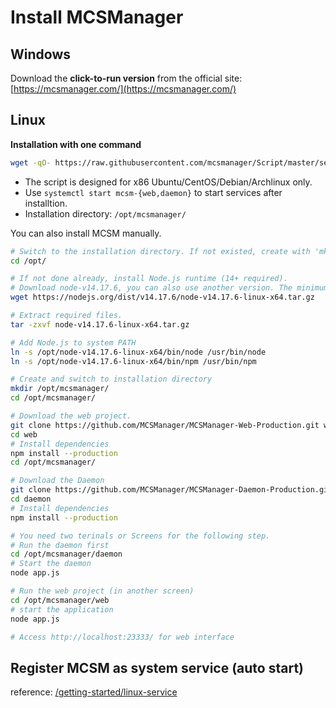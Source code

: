 # Install MCSManager

## Windows

Download the **click-to-run version** from the official site: [https://mcsmanager.com/](https://mcsmanager.com/)

## Linux

**Installation with one command**

```bash
wget -qO- https://raw.githubusercontent.com/mcsmanager/Script/master/setup_en.sh | bash
```

- The script is designed for x86 Ubuntu/CentOS/Debian/Archlinux only.
- Use `systemctl start mcsm-{web,daemon}` to start services after installtion.
- Installation directory: `/opt/mcsmanager/`

You can also install MCSM manually.

```bash
# Switch to the installation directory. If not existed, create with 'mkdir /opt/'
cd /opt/

# If not done already, install Node.js runtime (14+ required).
# Download node-v14.17.6, you can also use another version. The minimum requirement is v14.
wget https://nodejs.org/dist/v14.17.6/node-v14.17.6-linux-x64.tar.gz

# Extract required files.
tar -zxvf node-v14.17.6-linux-x64.tar.gz

# Add Node.js to system PATH
ln -s /opt/node-v14.17.6-linux-x64/bin/node /usr/bin/node
ln -s /opt/node-v14.17.6-linux-x64/bin/npm /usr/bin/npm

# Create and switch to installation directory
mkdir /opt/mcsmanager/
cd /opt/mcsmanager/

# Download the web project. 
git clone https://github.com/MCSManager/MCSManager-Web-Production.git web
cd web
# Install dependencies
npm install --production
cd /opt/mcsmanager/

# Download the Daemon
git clone https://github.com/MCSManager/MCSManager-Daemon-Production.git daemon
cd daemon
# Install dependencies
npm install --production

# You need two terinals or Screens for the following step.
# Run the daemon first
cd /opt/mcsmanager/daemon
# Start the daemon
node app.js

# Run the web project (in another screen)
cd /opt/mcsmanager/web
# start the application
node app.js

# Access http://localhost:23333/ for web interface
```

## Register MCSM as system service (auto start)

reference: [/getting-started/linux-service](/getting-started/linux-service.md)
